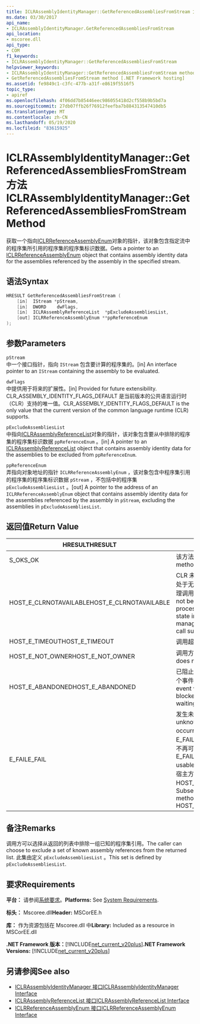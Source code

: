 ```yaml
---
title: ICLRAssemblyIdentityManager::GetReferencedAssembliesFromStream 方法
ms.date: 03/30/2017
api_name:
- ICLRAssemblyIdentityManager.GetReferencedAssembliesFromStream
api_location:
- mscoree.dll
api_type:
- COM
f1_keywords:
- ICLRAssemblyIdentityManager::GetReferencedAssembliesFromStream
helpviewer_keywords:
- ICLRAssemblyIdentityManager::GetReferencedAssembliesFromStream method [.NET Framework hosting]
- GetReferencedAssembliesFromStream method [.NET Framework hosting]
ms.assetid: fe9849c1-c3fc-477b-a31f-e8619f5516f5
topic_type:
- apiref
ms.openlocfilehash: 4f06dd7b85446eec986055418d2cf558b9b5bd7a
ms.sourcegitcommit: 27db07ffb26f76912feefba7b884313547410db5
ms.translationtype: MT
ms.contentlocale: zh-CN
ms.lasthandoff: 05/19/2020
ms.locfileid: "83615925"
---
```

# <a name="iclrassemblyidentitymanagergetreferencedassembliesfromstream-method"></a><span data-ttu-id="97074-102">ICLRAssemblyIdentityManager::GetReferencedAssembliesFromStream 方法</span><span class="sxs-lookup"><span data-stu-id="97074-102">ICLRAssemblyIdentityManager::GetReferencedAssembliesFromStream Method</span></span>
<span data-ttu-id="97074-103">获取一个指向[ICLRReferenceAssemblyEnum](iclrreferenceassemblyenum-interface.md)对象的指针，该对象包含指定流中的程序集所引用的程序集的程序集标识数据。</span><span class="sxs-lookup"><span data-stu-id="97074-103">Gets a pointer to an [ICLRReferenceAssemblyEnum](iclrreferenceassemblyenum-interface.md) object that contains assembly identity data for the assemblies referenced by the assembly in the specified stream.</span></span>  
  
## <a name="syntax"></a><span data-ttu-id="97074-104">语法</span><span class="sxs-lookup"><span data-stu-id="97074-104">Syntax</span></span>  
  
```cpp  
HRESULT GetReferencedAssembliesFromStream (  
    [in]  IStream *pStream,  
    [in]  DWORD    dwFlags,  
    [in]  ICLRAssemblyReferenceList  *pExcludeAssembliesList,  
    [out] ICLRReferenceAssemblyEnum **ppReferenceEnum  
);  
```  
  
## <a name="parameters"></a><span data-ttu-id="97074-105">参数</span><span class="sxs-lookup"><span data-stu-id="97074-105">Parameters</span></span>  
 `pStream`  
 <span data-ttu-id="97074-106">中一个接口指针，指向 `IStream` 包含要计算的程序集的。</span><span class="sxs-lookup"><span data-stu-id="97074-106">[in] An interface pointer to an `IStream` containing the assembly to be evaluated.</span></span>  
  
 `dwFlags`  
 <span data-ttu-id="97074-107">中提供用于将来的扩展性。</span><span class="sxs-lookup"><span data-stu-id="97074-107">[in] Provided for future extensibility.</span></span> <span data-ttu-id="97074-108">CLR_ASSEMBLY_IDENTITY_FLAGS_DEFAULT 是当前版本的公共语言运行时（CLR）支持的唯一值。</span><span class="sxs-lookup"><span data-stu-id="97074-108">CLR_ASSEMBLY_IDENTITY_FLAGS_DEFAULT is the only value that the current version of the common language runtime (CLR) supports.</span></span>  
  
 `pExcludeAssembliesList`  
 <span data-ttu-id="97074-109">中指向[ICLRAssemblyReferenceList](iclrassemblyreferencelist-interface.md)对象的指针，该对象包含要从中排除的程序集的程序集标识数据 `ppReferenceEnum` 。</span><span class="sxs-lookup"><span data-stu-id="97074-109">[in] A pointer to an [ICLRAssemblyReferenceList](iclrassemblyreferencelist-interface.md) object that contains assembly identity data for the assemblies to be excluded from `ppReferenceEnum`.</span></span>  
  
 `ppReferenceEnum`  
 <span data-ttu-id="97074-110">弄指向对象地址的指针 `ICLRReferenceAssemblyEnum` ，该对象包含中程序集引用的程序集的程序集标识数据 `pStream` ，不包括中的程序集 `pExcludeAssembliesList` 。</span><span class="sxs-lookup"><span data-stu-id="97074-110">[out] A pointer to the address of an `ICLRReferenceAssemblyEnum` object that contains assembly identity data for the assemblies referenced by the assembly in `pStream`, excluding the assemblies in `pExcludeAssembliesList`.</span></span>  
  
## <a name="return-value"></a><span data-ttu-id="97074-111">返回值</span><span class="sxs-lookup"><span data-stu-id="97074-111">Return Value</span></span>  
  
|<span data-ttu-id="97074-112">HRESULT</span><span class="sxs-lookup"><span data-stu-id="97074-112">HRESULT</span></span>|<span data-ttu-id="97074-113">说明</span><span class="sxs-lookup"><span data-stu-id="97074-113">Description</span></span>|  
|-------------|-----------------|  
|<span data-ttu-id="97074-114">S_OK</span><span class="sxs-lookup"><span data-stu-id="97074-114">S_OK</span></span>|<span data-ttu-id="97074-115">该方法已成功返回。</span><span class="sxs-lookup"><span data-stu-id="97074-115">The method returned successfully.</span></span>|  
|<span data-ttu-id="97074-116">HOST_E_CLRNOTAVAILABLE</span><span class="sxs-lookup"><span data-stu-id="97074-116">HOST_E_CLRNOTAVAILABLE</span></span>|<span data-ttu-id="97074-117">CLR 未加载到进程中，或 CLR 处于无法运行托管代码或成功处理调用的状态。</span><span class="sxs-lookup"><span data-stu-id="97074-117">The CLR has not been loaded into a process, or the CLR is in a state in which it cannot run managed code or process the call successfully.</span></span>|  
|<span data-ttu-id="97074-118">HOST_E_TIMEOUT</span><span class="sxs-lookup"><span data-stu-id="97074-118">HOST_E_TIMEOUT</span></span>|<span data-ttu-id="97074-119">调用超时。</span><span class="sxs-lookup"><span data-stu-id="97074-119">The call timed out.</span></span>|  
|<span data-ttu-id="97074-120">HOST_E_NOT_OWNER</span><span class="sxs-lookup"><span data-stu-id="97074-120">HOST_E_NOT_OWNER</span></span>|<span data-ttu-id="97074-121">调用方不拥有该锁。</span><span class="sxs-lookup"><span data-stu-id="97074-121">The caller does not own the lock.</span></span>|  
|<span data-ttu-id="97074-122">HOST_E_ABANDONED</span><span class="sxs-lookup"><span data-stu-id="97074-122">HOST_E_ABANDONED</span></span>|<span data-ttu-id="97074-123">已阻止的线程或纤程正在等待某个事件时，该事件被取消。</span><span class="sxs-lookup"><span data-stu-id="97074-123">An event was canceled while a blocked thread or fiber was waiting on it.</span></span>|  
|<span data-ttu-id="97074-124">E_FAIL</span><span class="sxs-lookup"><span data-stu-id="97074-124">E_FAIL</span></span>|<span data-ttu-id="97074-125">发生未知的灾难性故障。</span><span class="sxs-lookup"><span data-stu-id="97074-125">An unknown catastrophic failure occurred.</span></span> <span data-ttu-id="97074-126">如果方法返回 E_FAIL，则 CLR 在该进程内将不再可用。</span><span class="sxs-lookup"><span data-stu-id="97074-126">If a method returns E_FAIL, the CLR is no longer usable within the process.</span></span> <span data-ttu-id="97074-127">对宿主方法的后续调用会返回 HOST_E_CLRNOTAVAILABLE。</span><span class="sxs-lookup"><span data-stu-id="97074-127">Subsequent calls to hosting methods return HOST_E_CLRNOTAVAILABLE.</span></span>|  
  
## <a name="remarks"></a><span data-ttu-id="97074-128">备注</span><span class="sxs-lookup"><span data-stu-id="97074-128">Remarks</span></span>  
 <span data-ttu-id="97074-129">调用方可以选择从返回的列表中排除一组已知的程序集引用。</span><span class="sxs-lookup"><span data-stu-id="97074-129">The caller can choose to exclude a set of known assembly references from the returned list.</span></span> <span data-ttu-id="97074-130">此集由定义 `pExcludeAssembliesList` 。</span><span class="sxs-lookup"><span data-stu-id="97074-130">This set is defined by `pExcludeAssembliesList`.</span></span>  
  
## <a name="requirements"></a><span data-ttu-id="97074-131">要求</span><span class="sxs-lookup"><span data-stu-id="97074-131">Requirements</span></span>  
 <span data-ttu-id="97074-132">**平台：** 请参阅[系统要求](../../get-started/system-requirements.md)。</span><span class="sxs-lookup"><span data-stu-id="97074-132">**Platforms:** See [System Requirements](../../get-started/system-requirements.md).</span></span>  
  
 <span data-ttu-id="97074-133">**标头：** Mscoree.dll</span><span class="sxs-lookup"><span data-stu-id="97074-133">**Header:** MSCorEE.h</span></span>  
  
 <span data-ttu-id="97074-134">**库：** 作为资源包括在 Mscoree.dll 中</span><span class="sxs-lookup"><span data-stu-id="97074-134">**Library:** Included as a resource in MSCorEE.dll</span></span>  
  
 <span data-ttu-id="97074-135">**.NET Framework 版本：**[!INCLUDE[net_current_v20plus](../../../../includes/net-current-v20plus-md.md)]</span><span class="sxs-lookup"><span data-stu-id="97074-135">**.NET Framework Versions:** [!INCLUDE[net_current_v20plus](../../../../includes/net-current-v20plus-md.md)]</span></span>  
  
## <a name="see-also"></a><span data-ttu-id="97074-136">另请参阅</span><span class="sxs-lookup"><span data-stu-id="97074-136">See also</span></span>

- [<span data-ttu-id="97074-137">ICLRAssemblyIdentityManager 接口</span><span class="sxs-lookup"><span data-stu-id="97074-137">ICLRAssemblyIdentityManager Interface</span></span>](iclrassemblyidentitymanager-interface.md)
- [<span data-ttu-id="97074-138">ICLRAssemblyReferenceList 接口</span><span class="sxs-lookup"><span data-stu-id="97074-138">ICLRAssemblyReferenceList Interface</span></span>](iclrassemblyreferencelist-interface.md)
- [<span data-ttu-id="97074-139">ICLRReferenceAssemblyEnum 接口</span><span class="sxs-lookup"><span data-stu-id="97074-139">ICLRReferenceAssemblyEnum Interface</span></span>](iclrreferenceassemblyenum-interface.md)
